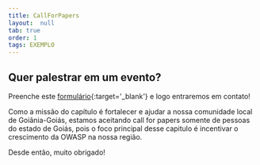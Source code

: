```yaml
---
title: CallForPapers
layout:  null
tab: true
order: 1
tags: EXEMPLO
---
```


## Quer palestrar em um evento?

Preenche este [formulário](https://forms.gle/gXE6oVaJgtxidaCXA){:target='_blank'} e logo entraremos em contato!

<p></p>

Como a missão do capítulo é fortalecer e ajudar a nossa comunidade local de Goiânia-Goiás, estamos aceitando call for papers somente de pessoas do estado de Goiás, pois o foco principal desse capitulo é incentivar o crescimento da OWASP na nossa região.

<p></p>

Desde então, muito obrigado!
